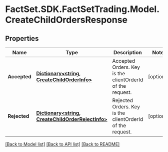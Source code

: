 # FactSet.SDK.FactSetTrading.Model.CreateChildOrdersResponse

## Properties

Name | Type | Description | Notes
------------ | ------------- | ------------- | -------------
**Accepted** | [**Dictionary&lt;string, CreateChildOrderInfo&gt;**](CreateChildOrderInfo.md) | Accepted Orders. Key is the clientOrderId of the request. | [optional] 
**Rejected** | [**Dictionary&lt;string, CreateChildOrderRejectInfo&gt;**](CreateChildOrderRejectInfo.md) | Rejected Orders. Key is the clientOrderId of the request. | [optional] 

[[Back to Model list]](../README.md#documentation-for-models) [[Back to API list]](../README.md#documentation-for-api-endpoints) [[Back to README]](../README.md)

